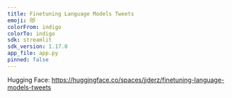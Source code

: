 ```yaml
---
title: Finetuning Language Models Tweets
emoji: 😻
colorFrom: indigo
colorTo: indigo
sdk: streamlit
sdk_version: 1.17.0
app_file: app.py
pinned: false
---
```





Hugging Face: https://huggingface.co/spaces/jjderz/finetuning-language-models-tweets
